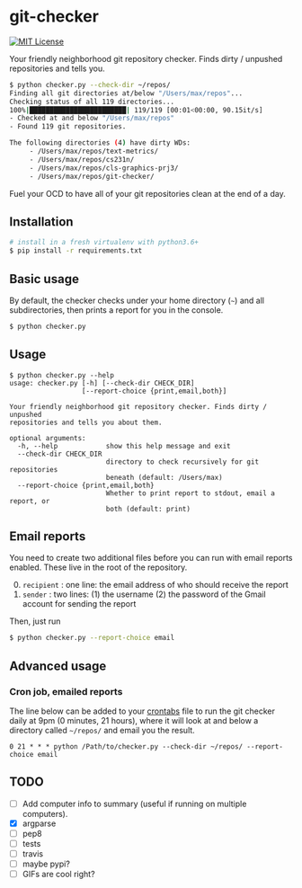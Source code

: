 # git-checker

[![MIT License](https://img.shields.io/badge/license-MIT-blue.svg)](blob/master/LICENSE.txt)

Your friendly neighborhood git repository checker. Finds dirty / unpushed
repositories and tells you.

```bash
$ python checker.py --check-dir ~/repos/
Finding all git directories at/below "/Users/max/repos"...
Checking status of all 119 directories...
100%|████████████████████████| 119/119 [00:01<00:00, 90.15it/s]
- Checked at and below "/Users/max/repos"
- Found 119 git repositories.

The following directories (4) have dirty WDs:
	 - /Users/max/repos/text-metrics/
	 - /Users/max/repos/cs231n/
	 - /Users/max/repos/cls-graphics-prj3/
	 - /Users/max/repos/git-checker/
```

Fuel your OCD to have all of your git repositories clean at the end of a day.


## Installation

```bash
# install in a fresh virtualenv with python3.6+
$ pip install -r requirements.txt
```

## Basic usage

By default, the checker checks under your home directory (`~`) and all
subdirectories, then prints a report for you in the console.

```bash
$ python checker.py
```

## Usage
```
$ python checker.py --help
usage: checker.py [-h] [--check-dir CHECK_DIR]
                  [--report-choice {print,email,both}]

Your friendly neighborhood git repository checker. Finds dirty / unpushed
repositories and tells you about them.

optional arguments:
  -h, --help            show this help message and exit
  --check-dir CHECK_DIR
                        directory to check recursively for git repositories
                        beneath (default: /Users/max)
  --report-choice {print,email,both}
                        Whether to print report to stdout, email a report, or
                        both (default: print)
```

## Email reports

You need to create two additional files before you can run with email reports
enabled. These live in the root of the repository.

0. `recipient` : one line: the email address of who should receive the report
0. `sender` : two lines: (1) the username (2) the password of the Gmail account
   for sending the report

Then, just run
```bash
$ python checker.py --report-choice email
```

## Advanced usage

### Cron job, emailed reports

The line below can be added to your
[crontabs](https://en.wikipedia.org/wiki/Cron) file to run the git checker daily
at 9pm (0 minutes, 21 hours), where it will look at and below a directory called
`~/repos/` and email you the result.

```
0 21 * * * python /Path/to/checker.py --check-dir ~/repos/ --report-choice email
```

## TODO

- [ ] Add computer info to summary (useful if running on multiple computers).
- [x] argparse
- [ ] pep8
- [ ] tests
- [ ] travis
- [ ] maybe pypi?
- [ ] GIFs are cool right?
